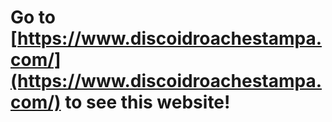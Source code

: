 # Go to [https://www.discoidroachestampa.com/](https://www.discoidroachestampa.com/) to see this website!

